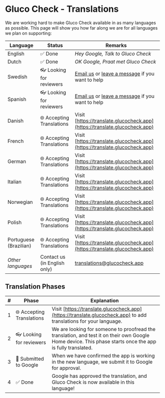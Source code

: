 # Gluco Check - Translations

We are working hard to make Gluco Check available in as many languages as possible. This page will show you how far along we are for all languages we plan on supporting:

| Language | Status                             | Remarks                                         |
| -------- | ---------------------------------- | ----------------------------------------------- |
| English  | ✅ Done                             | *Hey Google, Talk to Gluco Check* |
| Dutch    | ✅ Done                             | *OK Google, Praat met Gluco Check* |
| Swedish  | 👓 Looking for reviewers | [Email us](mailto:translate@glucocheck.app) or [leave a message](https://github.com/nielsmaerten/gluco-check/issues/148) if you want to help |
| Spanish  | 👓 Looking for reviewers | [Email us](mailto:translate@glucocheck.app) or [leave a message](https://github.com/nielsmaerten/gluco-check/issues/138) if you want to help |
| Danish | 🌐 Accepting Translations | Visit [https://translate.glucocheck.app](https://translate.glucocheck.app) |
| French | 🌐 Accepting Translations | Visit [https://translate.glucocheck.app](https://translate.glucocheck.app) |
| German | 🌐 Accepting Translations | Visit [https://translate.glucocheck.app](https://translate.glucocheck.app) |
| Italian | 🌐 Accepting Translations | Visit [https://translate.glucocheck.app](https://translate.glucocheck.app) |
| Norwegian | 🌐 Accepting Translations | Visit [https://translate.glucocheck.app](https://translate.glucocheck.app) |
| Polish | 🌐 Accepting Translations | Visit [https://translate.glucocheck.app](https://translate.glucocheck.app) |
| Portuguese (Brazilian) | 🌐 Accepting Translations | Visit [https://translate.glucocheck.app](https://translate.glucocheck.app) |
| *Other languages* | Contact us (in English only) | [translations@glucocheck.app](mailto:translations@glucocheck.app) |

## Translation Phases

| #                                                 | Phase                       | Explanation                                                  |
| ------------------------------------------------------------ | --------------------------- | --------------------------- |
| 1 | 🌐 Accepting Translations | Visit [https://translate.glucocheck.app](https://translate.glucocheck.app) to add translations for your language. |
| 2 | 👓 Looking for reviewers  | We are looking for someone to proofread the translation, and test it on their own Google Home device. This phase starts once the app is fully translated. |
| 3 | 📑 Submitted to Google     | When we have confirmed the app is working in the new language, we submit it to Google for approval. |
| 4 | ✅ Done                   | Google has approved the translation, and Gluco Check is now available in this language! |
